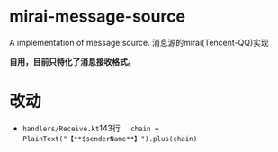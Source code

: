 # mirai-message-source
A implementation of message source. 消息源的mirai(Tencent-QQ)实现

**自用，目前只特化了消息接收格式。**

# 改动
- `handlers/Receive.kt`143行
`  chain = PlainText("【**$senderName**】").plus(chain)`
